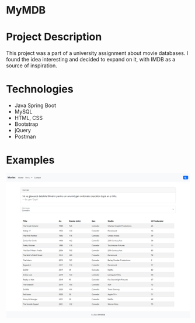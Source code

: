 # MyMDB

# Project Description

This project was a part of a university assignment about movie databases. 
I found the idea interesting and decided to expand on it, with IMDB as a source of inspiration.

# Technologies

- Java Spring Boot
- MySQL
- HTML, CSS
- Bootstrap
- jQuery
- Postman


# Examples

![Exercise Example](images/SiteExerciseexample.png)

